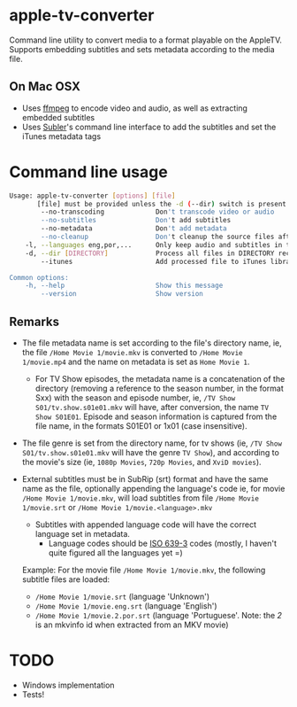 # apple-tv-converter

Command line utility to convert media to a format playable on the AppleTV. Supports embedding subtitles and sets metadata according to the media file.

## On Mac OSX

- Uses [ffmpeg](http://ffmpeg.org) to encode video and audio, as well as extracting embedded subtitles
- Uses [Subler](http://code.google.com/p/subler/)'s command line interface to add the subtitles and set the iTunes metadata tags 

# Command line usage

``` bash
Usage: apple-tv-converter [options] [file]
       [file] must be provided unless the -d (--dir) switch is present.
        --no-transcoding             Don't transcode video or audio
        --no-subtitles               Don't add subtitles
        --no-metadata                Don't add metadata
        --no-cleanup                 Don't cleanup the source files after processing
    -l, --languages eng,por,...      Only keep audio and subtitles in the specified languages
    -d, --dir [DIRECTORY]            Process all files in DIRECTORY recursively
        --itunes                     Add processed file to iTunes library, if it isn't there yet

Common options:
    -h, --help                       Show this message
        --version                    Show version
```

## Remarks

- The file metadata name is set according to the file's directory name, ie, the file `/Home Movie 1/movie.mkv` is converted to `/Home Movie 1/movie.mp4` and the name on metadata is set as `Home Movie 1`.
    - For TV Show episodes, the metadata name is a concatenation of the directory (removing a reference to the season number, in the format Sxx) with the season and episode number, ie, `/TV Show S01/tv.show.s01e01.mkv` will have, after conversion, the name `TV Show S01E01`.
    Episode and season information is captured from the file name, in the formats S01E01 or 1x01 (case insensitive).
- The file genre is set from the directory name, for tv shows (ie, `/TV Show S01/tv.show.s01e01.mkv` will have the genre `TV Show`), and according to the movie's size (ie, `1080p Movies`, `720p Movies`, and `XviD movies`).
- External subtitles must be in SubRip (srt) format and have the same name as the file, optionally appending the language's code ie, for movie `/Home Movie 1/movie.mkv`, will load subtitles from file `/Home Movie 1/movie.srt` or `/Home Movie 1/movie.<language>.mkv`
    - Subtitles with appended language code will have the correct language set in metadata.
        - Language codes should be [ISO 639-3](http://www.iso.org/iso/home/standards/language_codes.htm) codes (mostly, I haven't quite figured all the languages yet =)

    Example: 
    For the movie file `/Home Movie 1/movie.mkv`, the following subtitle files are loaded:

    - `/Home Movie 1/movie.srt` (language 'Unknown')
    - `/Home Movie 1/movie.eng.srt` (language 'English')
    - `/Home Movie 1/movie.2.por.srt` (language 'Portuguese'. Note: the _2_ is an mkvinfo id when extracted from an MKV movie)


# TODO

- Windows implementation
- Tests!